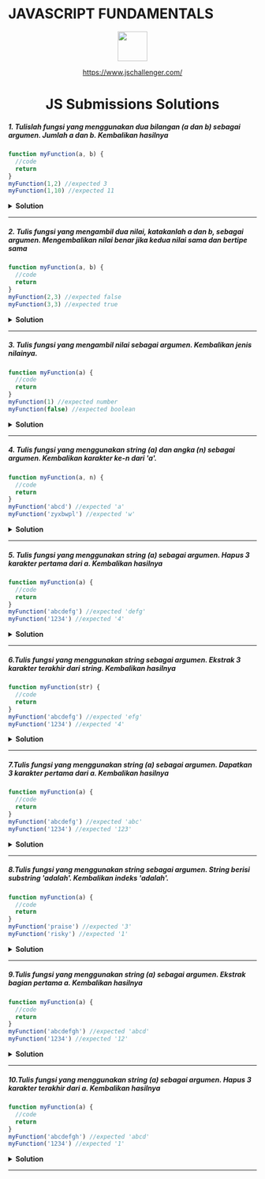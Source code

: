 # JAVASCRIPT FUNDAMENTALS

<div align="center">
  <img height="60" src="https://img.icons8.com/color/344/javascript.png">
  
   <a href="https://www.jschallenger.com/">https://www.jschallenger.com/</a>
  <h1>JS Submissions Solutions</h1>
</div>

##### 1. Tulislah fungsi yang menggunakan dua bilangan (a dan b) sebagai argumen. Jumlah a dan b. Kembalikan hasilnya


```javascript
function myFunction(a, b) {
  //code
  return
}
myFunction(1,2) //expected 3
myFunction(1,10) //expected 11
```

<details><summary><b>Solution</b></summary>

```javascript
function myFunction(a, b) {
  return a + b;
}
console.log(myFunction(1,10));
```

</details>

---
##### 2. Tulis fungsi yang mengambil dua nilai, katakanlah a dan b, sebagai argumen. Mengembalikan nilai benar jika kedua nilai sama dan bertipe sama


```javascript
function myFunction(a, b) {
  //code
  return
}
myFunction(2,3) //expected false
myFunction(3,3) //expected true
```

<details><summary><b>Solution</b></summary>

```javascript
function myFunction(a, b) {
  return a === b;
}
console.log(myFunction(3,3));
```

</details>

---
##### 3. Tulis fungsi yang mengambil nilai sebagai argumen. Kembalikan jenis nilainya.


```javascript
function myFunction(a) {
  //code
  return
}
myFunction(1) //expected number
myFunction(false) //expected boolean
```

<details><summary><b>Solution</b></summary>

```javascript
function myFunction(a) {
  return typeof a;
}
console.log(myFunction(true));
```

</details>

---
##### 4. Tulis fungsi yang menggunakan string (a) dan angka (n) sebagai argumen. Kembalikan karakter ke-n dari 'a'.


```javascript
function myFunction(a, n) {
  //code
  return
}
myFunction('abcd') //expected 'a'
myFunction('zyxbwpl') //expected 'w'
```

<details><summary><b>Solution</b></summary>

```javascript
function myFunction(a, n) {
  return a[n-1];
}
console.log(myFunction('abcd'));
```

</details>

---
##### 5. Tulis fungsi yang menggunakan string (a) sebagai argumen. Hapus 3 karakter pertama dari a. Kembalikan hasilnya


```javascript
function myFunction(a) {
  //code
  return
}
myFunction('abcdefg') //expected 'defg'
myFunction('1234') //expected '4'
```

<details><summary><b>Solution</b></summary>

```javascript
function myFunction(a) {
  return a.slice(3)
}
console.log(myFunction('abcdefg'));
```

</details>

---
##### 6.Tulis fungsi yang menggunakan string sebagai argumen. Ekstrak 3 karakter terakhir dari string. Kembalikan hasilnya


```javascript
function myFunction(str) {
  //code
  return
}
myFunction('abcdefg') //expected 'efg'
myFunction('1234') //expected '4'
```

<details><summary><b>Solution</b></summary>

```javascript
function myFunction(str) {
  return str.slice(-3)
}
console.log(myFunction('abcdefg'));
```

</details>

---
##### 7.Tulis fungsi yang menggunakan string (a) sebagai argumen. Dapatkan 3 karakter pertama dari a. Kembalikan hasilnya


```javascript
function myFunction(a) {
  //code
  return
}
myFunction('abcdefg') //expected 'abc'
myFunction('1234') //expected '123'
```

<details><summary><b>Solution</b></summary>

```javascript
function myFunction(a) {
  return a.slice(0, 3)
}
console.log(myFunction('abcdefg'));
```

</details>

---
##### 8.Tulis fungsi yang menggunakan string sebagai argumen. String berisi substring 'adalah'. Kembalikan indeks 'adalah'.


```javascript
function myFunction(a) {
  //code
  return
}
myFunction('praise') //expected '3'
myFunction('risky') //expected '1'
```

<details><summary><b>Solution</b></summary>

```javascript
function myFunction(a) {
 return a.indexOf('is');

}
console.log(myFunction('praise'));
```

</details>

---
##### 9.Tulis fungsi yang menggunakan string (a) sebagai argumen. Ekstrak bagian pertama a. Kembalikan hasilnya


```javascript
function myFunction(a) {
  //code
  return
}
myFunction('abcdefgh') //expected 'abcd'
myFunction('1234') //expected '12'
```

<details><summary><b>Solution</b></summary>

```javascript
function myFunction(a) {
 return a.slice(0, a.length / 2)

}
console.log(myFunction('abcdefgh'));
```

</details>

---
##### 10.Tulis fungsi yang menggunakan string (a) sebagai argumen. Hapus 3 karakter terakhir dari a. Kembalikan hasilnya


```javascript
function myFunction(a) {
  //code
  return
}
myFunction('abcdefgh') //expected 'abcd'
myFunction('1234') //expected '1'
```

<details><summary><b>Solution</b></summary>

```javascript
function myFunction(a) {
 return a.slice(0, a.length -3)

}
console.log(myFunction('abcdefgh'));
```

</details>

---
